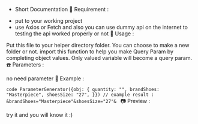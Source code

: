 + Short Documentation
🍚 Requirement :

- put to your working project
- use Axios or Fetch and also you can use dummy api on the internet to testing the api worked properly or not
👀 Usage :

Put this file to your helper directory folder. You can choose to make a new folder or not.
import this function to help you make Query Param by completing object values. Only valued variable will become a query param.
☎️ Parameters :

no need parameter
📎 Example :

``code
ParameterGenerator({obj: {
  quantity: "",
  brandShoes: "Masterpiece",
  shoesSize: "27",
}})
// example result : &brandShoes="Masterpiece"&shoesSize="27"&
``
📷 Preview :

try it and you will know it :)
